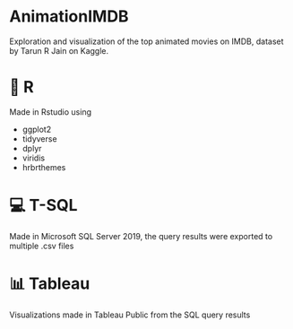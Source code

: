 # AnimationIMDB
Exploration and visualization of the top animated movies on IMDB, dataset by Tarun R Jain on Kaggle.

# 💾 R

Made in Rstudio using

* ggplot2
* tidyverse
* dplyr
* viridis
* hrbrthemes

# 💻 T-SQL

Made in Microsoft SQL Server 2019, the query results were exported to multiple .csv files

# 📊 Tableau

Visualizations made in Tableau Public from the SQL query results

